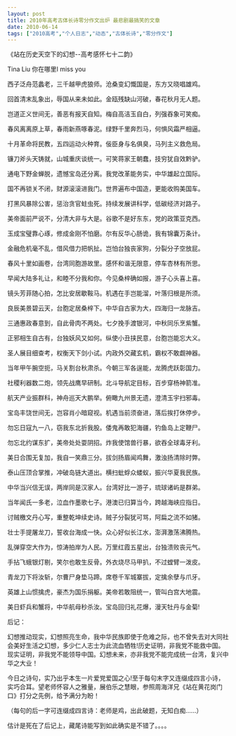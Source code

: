 ```yaml
---
layout: post
title: 2010年高考古体长诗零分作文出炉 最悲剧最搞笑的文章		
date: 2010-06-14
tags: ["2010高考","个人日志","动态","古体长诗","零分作文"]
---
```


《站在历史天空下的幻想--高考感怀七十二韵》

Tina Liu 你在哪里I miss you

西子泛舟范蠡老，三千越甲虎狼师。沧桑变幻慨国是，东方又晓唱雄鸡。

回首清末乱象出，辱国从来未如此。金瓯残缺山河破，春花秋月无人题。

岂道正义世间无，善恶有报天自知。梅自高洁玉自白，列强吞象可笑痴。

春风离离原上草，春雨新燕啄春泥。绿野千里奔烈马，何惧风霜严相逼。

十月革命将民教，五四运动火种育。佞臣身与名俱臭，马列主义救危局。

镰刀斧头天铸就，山城重庆谈统一。可笑蒋家王朝蠢，技穷犹自效黔驴。

通电下野金蝉脱，遗憾宝岛还分离。我党改革能务实，中华雄起立国际。

国不再锁关不闭，财源滚滚进我门。世界遍布中国造，更能收购美国车。

打黑风暴除公害，惩治贪官蛀虫死。持续发展讲科学，低碳经济对路子。

美帝面前严说不，分清大非与大是。谷歌不是好东东，党的政策亚克西。

玉成宝璧靠心琢，修成金刚不怕磨。尔有反华心肠诡，我有锦囊万条计。

金融危机毫不乱，借风借力把帆扯。岂怕台独丧家狗，分裂分子空放屁。

春风十里如画卷，台湾同胞游故里。感怀和谐无限意，停车杏林有所思。

早闻大陆多礼让，和睦不分我和你。今见桑梓确如报，游子心头喜上喜。

镜头芳菲随心拍，怎比安居歇鞍马。机遇在手岂能溜，叶落归根是所须。

良辰美景碧云天，台胞定居桑梓下。中华自古家为大，四海归一龙脉吉。

三通惠政春意到，自此骨肉不两处。七夕挽手渡银河，中秋同乐烹紫蟹。

正邪相生自古有，台独妖风又如何。纵使小丑挟民意，台胞岂能忘大义。

圣人展目细查考，权衡天下剑小试。内政外交藏玄机，霸权不敢觑神器。

当年甲午腕空扼，马关割台秋肃杀。今朝三军各逞能，龙腾虎跃彰国力。

社稷利器数二炮，领先战鹰早研制。北斗导航定目标，百步穿杨神箭准。

<!--nextpage-->航天产业振群科，神舟巡天大鹏举。俯瞰九州景无遗，澄清玉宇扫邪毒。

宝岛丰饶世间无，岂容肖小暗窥视。机遇当前须奋进，落后挨打休停步。

勿忘日寇九一八，窃我东北折我股。倭鬼再敢犯海疆，钓鱼岛上定鞭尸。

勿忘北约谋东扩，美帝处处耍阴招。炸我使馆兽行暴，欲吞全球毒牙利。

美日合围无复加，我自一笑鼎三分。拔剑扬眉闻鸡舞，激浊扬清除时弊。

泰山压顶合掌推，冲破岛链大道出。横扫蚍蜉众蝼蚁，振兴华夏我民族。

中华当兴信无误，两岸同是汉家人。台湾好比一游子，琉球诸屿是群弟。

当年闻氏一多老，泣血作墨歌七子。港澳已归算当今，跨越海峡应指日。

讨贼檄文丹心写，重整乾坤续史诗。贼子分裂犹可骂，阿扁之流不如猪。

壮士手提屠龙刀，誓收台海成一快。众心好似长江水，澎湃激荡沸腾热。

乱弹穿空大作为，惊涛拍岸为人民。万里红霞五星出，台独溃败丧元气。

手拈飞蛾银灯剔，笑尔也敢生反骨。外衣烧尽马甲扒，不过螳臂一泼皮。

青龙刀下将汝斩，尔曹尸身垫马蹄。席卷千军城寨拔，定擒余孽与爪牙。

英雄上山惯擒虎，豪杰为国乐捐躯。美帝若敢阻统一，管叫白宫大地震。

美日虾兵和蟹将，中华航母秒杀汝。宝岛回归礼花爆，漫天牡丹与金菊!

后记：

幻想推动现实，幻想照亮生命，我中华民族即使于危难之际，也不曾失去对大同社会美好生活之幻想，多少仁人志士为此流血牺牲!历史证明，非我党不能救中国。现实证明，非我党不能领导中国。幻想未来，亦非我党不能完成统一台湾，复兴中华之大业！

今日之诗句，实乃出乎本生一片爱党爱国之心!至于每句末字又连缀成四言小诗，实巧合耳。望老师怀容人之雅量，展伯乐之慧眼，参照周海洋兄《站在黄花岗门口》打分之先例，给予满分为盼！

（每句的后一字可连缀成四言诗：老师是鸡，出此破题，无知白痴......）

估计是死在了后记上，藏尾诗能写到如此确实是不错了。。。。		